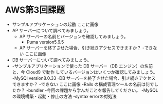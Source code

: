 # AWS第3回課題
- サンプルアプリケーションの起動
ここに画像
- AP サーバーについて調べてみましょう。
    - AP サーバーの名前とバージョンを確認してみましょう。
        - Puma version5.6.5
    - AP サーバーを終了させた場合、引き続きアクセスできますか？
        -できない
ここに画像
- DB サーバーについて調べてみましょう。
-   -サンプルアプリケーションで使った DB サーバー（DB エンジン）の名前と、今 Cloud9 で動作
しているバージョンはいくつか確認してみましょう。
        -MySQl version8.0.33
    -DB サーバーを終了させた場合、引き続きアクセスできますか？
        -できない
ここに画像
-Rails の構成管理ツールの名前は何でしたか？
    -bundler
-今回の課題から学んだことを報告してください。
    -MySQLの環境構築・起動・停止の方法
    -syntax errorの対処法